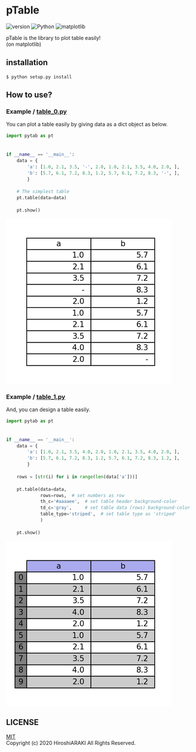 # pTable
![version](https://img.shields.io/badge/version-1.0.0-blue.svg?style=flat) 
![Python](https://img.shields.io/badge/Python->=3.5-a0f.svg?style=flat) 
![matplotlib](https://img.shields.io/badge/matplotlib->=3.1.2-2af.svg?style=flat) 

pTable is the library to plot table easily!  
(on matplotlib)

## installation
```shell script
$ python setup.py install
```

## How to use?
### Example / [table_0.py](examples/table_0.py)
You can plot a table easily by giving data as a dict object as below.
```python
import pytab as pt


if __name__ == '__main__':
    data = {
        'a': [1.0, 2.1, 3.5, '-', 2.0, 1.0, 2.1, 3.5, 4.0, 2.0, ],
        'b': [5.7, 6.1, 7.2, 8.3, 1.2, 5.7, 6.1, 7.2, 8.3, '-', ],
        }

    # The simplest table
    pt.table(data=data)

    pt.show()
```
![table0](examples/table_0.png)

### Example / [table_1.py](examples/table_1.py)
And, you can design a table easily.
```python
import pytab as pt


if __name__ == '__main__':
    data = {
        'a': [1.0, 2.1, 3.5, 4.0, 2.0, 1.0, 2.1, 3.5, 4.0, 2.0, ],
        'b': [5.7, 6.1, 7.2, 8.3, 1.2, 5.7, 6.1, 7.2, 8.3, 1.2, ],
        }

    rows = [str(i) for i in range(len(data['a']))]

    pt.table(data=data,
             rows=rows,  # set numbers as row
             th_c='#aaaaee',  # set table header background-color
             td_c='gray',     # set table data (rows) background-color
             table_type='striped',  # set table type as 'striped'
             )

    pt.show()
```
![table1](examples/table_1.png)

## LICENSE
[MIT](LICENSE.txt)  
Copyright (c) 2020 HiroshiARAKI All Rights Reserved.